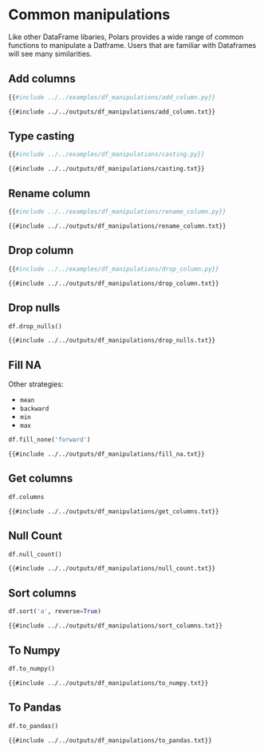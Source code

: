 # Common manipulations

Like other DataFrame libaries, Polars provides a wide range of common functions to
manipulate a Datframe. Users that are familiar with Dataframes will see many
similarities.

## Add columns

```python
{{#include ../../examples/df_manipulations/add_column.py}}
```

```text
{{#include ../../outputs/df_manipulations/add_column.txt}}
```

## Type casting

```python
{{#include ../../examples/df_manipulations/casting.py}}
```

```text
{{#include ../../outputs/df_manipulations/casting.txt}}
```

## Rename column

```python
{{#include ../../examples/df_manipulations/rename_column.py}}
```

```text
{{#include ../../outputs/df_manipulations/rename_column.txt}}
```

## Drop column

```python
{{#include ../../examples/df_manipulations/drop_column.py}}
```

```text
{{#include ../../outputs/df_manipulations/drop_column.txt}}
```

## Drop nulls

```python
df.drop_nulls()
```

```text
{{#include ../../outputs/df_manipulations/drop_nulls.txt}}
```

## Fill NA

Other strategies:

- `mean`
- `backward`
- `min`
- `max`

```python
df.fill_none('forward')
```

```text
{{#include ../../outputs/df_manipulations/fill_na.txt}}
```

## Get columns

```python
df.columns
```

```text
{{#include ../../outputs/df_manipulations/get_columns.txt}}
```

## Null Count

```python
df.null_count()
```

```text
{{#include ../../outputs/df_manipulations/null_count.txt}}
```

## Sort columns

```python
df.sort('a', reverse=True)
```

```text
{{#include ../../outputs/df_manipulations/sort_columns.txt}}
```

## To Numpy

```python
df.to_numpy()
```

```text
{{#include ../../outputs/df_manipulations/to_numpy.txt}}
```

## To Pandas

```python
df.to_pandas()
```

```text
{{#include ../../outputs/df_manipulations/to_pandas.txt}}
```
